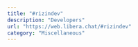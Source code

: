 ```yaml
---
title: "#rizindev"
description: "Developers"
url: "https://web.libera.chat/#rizindev"
category: "Miscellaneous"
---
```


